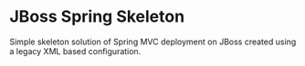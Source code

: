# JBoss Spring Skeleton
Simple skeleton solution of Spring MVC deployment on JBoss created using a legacy XML based configuration.
